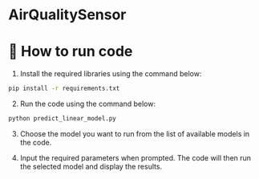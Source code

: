 # AirQualitySensor

# 💖 How to run code

1.  Install the required libraries using the command below:
```bash
pip install -r requirements.txt
```
2. Run the code using the command below:
```bash
python predict_linear_model.py
```
3. Choose the model you want to run from the list of available models in the code.

4. Input the required parameters when prompted. The code will then run the selected model and display the results.
